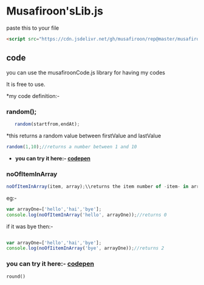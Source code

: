 # Musafiroon'sLib.js

paste this to your file

```html
<script src="https://cdn.jsdelivr.net/gh/musafiroon/rep@master/musafiroon'sLib.js"/>
```

## code

you can use the musafiroonCode.js library for having my codes

It is free to use.

*my code definition:-

### random();
```javascript
   random(startfrom,endAt);
   ```
*this returns a random value between firstValue and lastValue 

```javascript
random(1,10);//returns a number between 1 and 10
```
  * **you can try it here:- [codepen](https://codepen.io/musafiroon/pen/ZEeNQYj)**

### noOfItemInArray
```javascript
noOfItemInArray(item, array);\\returns the item number of -item- in array
```
eg:-
```javascript
var arrayOne=['hello','hai','bye'];
console.log(noOfItemInArray('hello', arrayOne));//returns 0
```

if it was bye then:-
```javascript

var arrayOne=['hello','hai','bye'];
console.log(noOfIitemInArray('bye', arrayOne));//returns 2
```
###  you can try it here:- [codepen]()
```
round()
```



